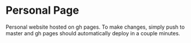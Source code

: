 # Personal Page

Personal website hosted on gh pages. To make changes, simply push to master and gh pages should automatically deploy in a couple minutes.